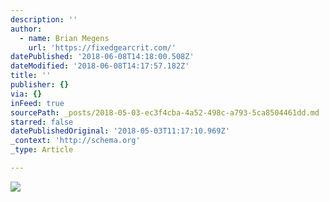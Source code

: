 ```yaml
---
description: ''
author:
  - name: Brian Megens
    url: 'https://fixedgearcrit.com/'
datePublished: '2018-06-08T14:18:00.508Z'
dateModified: '2018-06-08T14:17:57.182Z'
title: ''
publisher: {}
via: {}
inFeed: true
sourcePath: _posts/2018-05-03-ec3f4cba-4a52-498c-a793-5ca8504461dd.md
starred: false
datePublishedOriginal: '2018-05-03T11:17:10.969Z'
_context: 'http://schema.org'
_type: Article

---
```

![](https://the-grid-user-content.s3-us-west-2.amazonaws.com/78830039-83d4-4ac5-ad09-f3618c888e51.jpg)